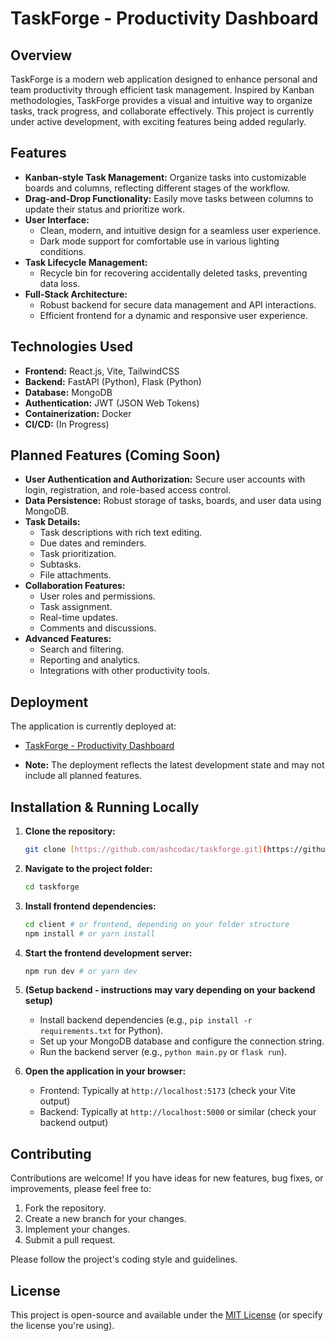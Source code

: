 # TaskForge - Productivity Dashboard

## Overview

TaskForge is a modern web application designed to enhance personal and team productivity through efficient task management. Inspired by Kanban methodologies, TaskForge provides a visual and intuitive way to organize tasks, track progress, and collaborate effectively. This project is currently under active development, with exciting features being added regularly.

## Features

* **Kanban-style Task Management:** Organize tasks into customizable boards and columns, reflecting different stages of the workflow.
* **Drag-and-Drop Functionality:** Easily move tasks between columns to update their status and prioritize work.
* **User Interface:**
    * Clean, modern, and intuitive design for a seamless user experience.
    * Dark mode support for comfortable use in various lighting conditions.
* **Task Lifecycle Management:**
    * Recycle bin for recovering accidentally deleted tasks, preventing data loss.
* **Full-Stack Architecture:**
    * Robust backend for secure data management and API interactions.
    * Efficient frontend for a dynamic and responsive user experience.

## Technologies Used

* **Frontend:** React.js, Vite, TailwindCSS
* **Backend:** FastAPI (Python), Flask (Python)
* **Database:** MongoDB
* **Authentication:** JWT (JSON Web Tokens)
* **Containerization:** Docker
* **CI/CD:** (In Progress)

## Planned Features (Coming Soon)

* **User Authentication and Authorization:** Secure user accounts with login, registration, and role-based access control.
* **Data Persistence:** Robust storage of tasks, boards, and user data using MongoDB.
* **Task Details:**
    * Task descriptions with rich text editing.
    * Due dates and reminders.
    * Task prioritization.
    * Subtasks.
    * File attachments.
* **Collaboration Features:**
    * User roles and permissions.
    * Task assignment.
    * Real-time updates.
    * Comments and discussions.
* **Advanced Features:**
    * Search and filtering.
    * Reporting and analytics.
    * Integrations with other productivity tools.

## Deployment

The application is currently deployed at:

* [TaskForge - Productivity Dashboard](https://taskforge-b98gekzoa-ashishsharma7s-projects.vercel.app/)

* **Note:** The deployment reflects the latest development state and may not include all planned features.

## Installation & Running Locally

1.  **Clone the repository:**

    ```bash
    git clone [https://github.com/ashcodac/taskforge.git](https://github.com/ashcodac/taskforge.git)
    ```

2.  **Navigate to the project folder:**

    ```bash
    cd taskforge
    ```

3.  **Install frontend dependencies:**

    ```bash
    cd client # or frontend, depending on your folder structure
    npm install # or yarn install
    ```

4.  **Start the frontend development server:**

    ```bash
    npm run dev # or yarn dev
    ```

5.  **(Setup backend - instructions may vary depending on your backend setup)**

    * Install backend dependencies (e.g., `pip install -r requirements.txt` for Python).
    * Set up your MongoDB database and configure the connection string.
    * Run the backend server (e.g., `python main.py` or `flask run`).

6.  **Open the application in your browser:**

    * Frontend: Typically at `http://localhost:5173` (check your Vite output)
    * Backend: Typically at `http://localhost:5000` or similar (check your backend output)

## Contributing

Contributions are welcome! If you have ideas for new features, bug fixes, or improvements, please feel free to:

1.  Fork the repository.
2.  Create a new branch for your changes.
3.  Implement your changes.
4.  Submit a pull request.

Please follow the project's coding style and guidelines.

## License

This project is open-source and available under the [MIT License](LICENSE) (or specify the license you're using).
